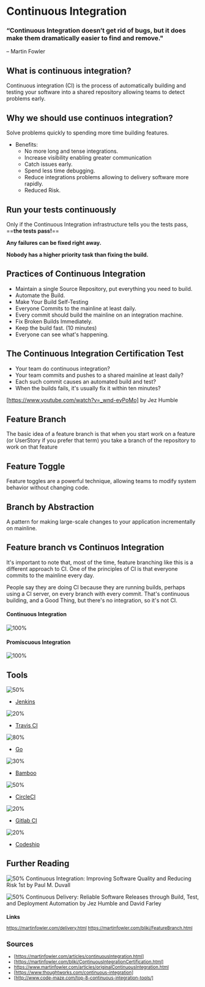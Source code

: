 <!-- $theme: default -->

Continuous Integration
===

### “Continuous Integration doesn’t get rid of bugs, but it does make them dramatically easier to find and remove."
<smal>– Martin Fowler<smal>

## What is continuous integration?
Continuous integration (CI) is the process of automatically building and testing your software into a shared repository allowing teams to detect problems early.

[comment]: <> (In the early days of agile, this meant daily builds. But I think that should be run every merge to "integration branch")

## Why we should use continuos integration?
Solve problems quickly to spending more time building features.
* Benefits:
	* No more long and tense integrations.
	* Increase visibility enabling greater communication
	* Catch issues early.
	* Spend less time debugging.
	* Reduce integrations problems allowing to delivery software more rapidly.
	* Reduced Risk.

## Run your tests continuously
Only if the Continuous Integration infrastructure tells you the tests pass, ==**the tests pass!**==

[comment]: <> (Humans make mistakes. Sometimes people consider a change so small it can’t possibly break the app, so they don’t run tests. Then your product goes down and nobody knows why.)

**Any failures can be fixed right away.**

**Nobody has a higher priority task than fixing the build.**

## Practices of Continuous Integration
- Maintain a single Source Repository, put everything you need to build.
- Automate the Build.
- Make Your Build Self-Testing
- Everyone Commits to the mainline at least daily.
- Every commit should build the mainline on an integration machine.
- Fix Broken Builds Immediately.
- Keep the build fast. (10 minutes)
- Everyone can see what's happening.

[comment]: <> (Frequent commits encourage developers to break down their work into small chunks of a few hours each. Keep your use of branches to a minimum In particular have a mainline a single branch of the project currently under development. Reasonable branches are bug fixes of prior production releases and temporary experiments.)

[comment]: <> (build on integration machine Since the developer who commits is responsible for this, that developer needs to monitor the mainline build so they can fix it if it breaks)

[comment]: <> (Keep build fast - The first stage would do the compilation and run tests that are more localized unit tests with the database completely stubbed out. - The second stage build runs a different suite of tests that do hit the real database and involve more end-to-end behavior.)

[comment]: <> (With a good build, I can then think about committing my changes into the repository. The twist, of course, is that other people may, and usually have, made changes to the mainline before I get chance to commit. So first I update my working copy with their changes and rebuild. If their changes clash with my changes, it will manifest as a failure either in the compilation or in the tests. In this case it's my responsibility to fix this and repeat until I can build a working copy that is properly synchronized with the mainline.)


## The Continuous Integration Certification Test

- Your team do continuous integration?
- Your team commits and pushes to a shared mainline at least daily?
- Each such commit causes an automated build and test?
- When the builds fails, it's usually fix it within ten minutes?

[https://www.youtube.com/watch?v=_wnd-eyPoMo]
<smal>by Jez Humble<smal>

## Feature Branch
The basic idea of a feature branch is that when you start work on a feature (or UserStory if you prefer that term) you take a branch of the repository to work on that feature


## Feature Toggle
Feature toggles are a powerful technique, allowing teams to modify system behavior without changing code.

## Branch by Abstraction
A pattern for making large-scale changes to your application incrementally on mainline.

## Feature branch vs Continuos Integration
It's important to note that, most of the time, feature branching like this is a different approach to CI. One of the principles of CI is that everyone commits to the mainline every day.

People say they are doing CI because they are running builds, perhaps using a CI server, on every branch with every commit. That's continuous building, and a Good Thing, but there's no integration, so it's not CI.

#### Continuous Integration
![100%](images/continuous.png)

#### Promiscuous Integration
![100%](images/promiscuous.png)

## Tools
![50%](images/jenkins.png) 
- [Jenkins](https://jenkins.io/index.html)

![20%](images/travis.png) 
- [Travis CI](https://travis-ci.org/)

![80%](images/gocd.png) 
- [Go](https://www.gocd.io/)

![30%](images/bamboo.png) 
- [Bamboo](https://www.atlassian.com/software/bamboo)

![50%](images/circleci.png) 
- [CircleCI](https://circleci.com/)

![20%](images/gitlab.svg) 
- [Gitlab CI](https://about.gitlab.com/)

![20%](images/codeship.png) 
- [Codeship](https://codeship.com/)

## Further Reading
![50%](images/ci_book_1.jpg)
<smal>Continuous Integration: Improving Software Quality and Reducing Risk 1st<smal>
<smal>by Paul M. Duvall<smal>

![50%](images/ci_book_3.jpg)
<smal>Continuous Delivery: Reliable Software Releases through Build, Test, and Deployment Automation<smal>
<smal>by Jez Humble and David Farley<small>

### Links
https://martinfowler.com/delivery.html
https://martinfowler.com/bliki/FeatureBranch.html

## Sources
- [https://martinfowler.com/articles/continuousIntegration.html]
- [https://martinfowler.com/bliki/ContinuousIntegrationCertification.html]
- https://www.martinfowler.com/articles/originalContinuousIntegration.html
- [https://www.thoughtworks.com/continuous-integration]
- [http://www.code-maze.com/top-8-continuous-integration-tools/]